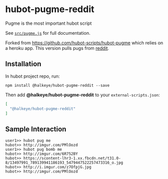 # hubot-pugme-reddit

Pugme is the most important hubot script

See [`src/pugme.js`](src/pugme.js) for full documentation.

Forked from https://github.com/hubot-scripts/hubot-pugme which relies on a heroku app. This version pulls pugs from [reddit](https://www.reddit.com/r/pugs).

## Installation

In hubot project repo, run:

`npm install @halkeye/hubot-pugme-reddit --save`

Then add **@halkeye/hubot-pugme-reddit** to your `external-scripts.json`:

```json
[
  "@halkeye/hubot-pugme-reddit"
]
```

## Sample Interaction

```
user1>> hubot pug me
hubot>> http://imgur.com/PMlOozd
user1>> hubot pug bomb me
hubot>> http://imgur.com/6R752BY
hubot>> https://scontent-lhr3-1.xx.fbcdn.net/t31.0-8/13497991_789139941186193_5479447522257473316_o.jpg
hubot>> http://i.imgur.com/z7OfpjG.jpg
hubot>> http://imgur.com/PMlOozd
```

